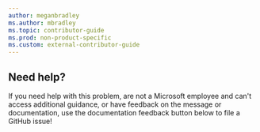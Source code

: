 ```yaml
---
author: meganbradley
ms.author: mbradley
ms.topic: contributor-guide
ms.prod: non-product-specific
ms.custom: external-contributor-guide
---
```

## Need help?

If you need help with this problem, are not a Microsoft employee and can't access additional guidance, or have feedback on the message or documentation, use the documentation feedback button below to file a GitHub issue!